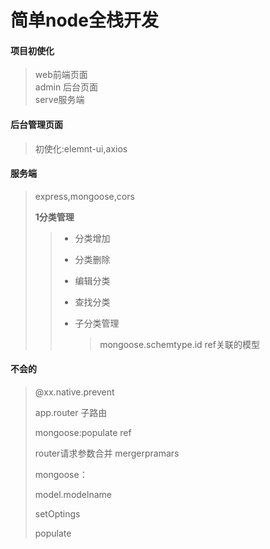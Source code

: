 #  简单node全栈开发

#### 项目初使化
> web前端页面   
> admin 后台页面    
> serve服务端

#### 后台管理页面
> 初使化:elemnt-ui,axios
>

#### 服务端

> express,mongoose,cors
>
> **1分类管理**
>
> > - 分类增加
> >
> > - 分类删除
> >
> > - 编辑分类
> >
> > - 查找分类
> >
> > - 子分类管理
> >
> >   > mongoose.schemtype.id               ref关联的模型

#### 不会的

> @xx.native.prevent
>
> app.router 子路由
>
> mongoose:populate      ref
>
> router请求参数合并 mergerpramars
>
> mongoose：
>
> model.modelname
>
> setOptings
>
> populate
